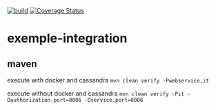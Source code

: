 [![build](https://github.com/doudouchat/exemple-integration/workflows/build/badge.svg)](https://github.com/doudouchat/exemple-integration/actions)
[![Coverage Status](https://coveralls.io/repos/github/doudouchat/exemple-integration/badge.svg?branch=master)](https://coveralls.io/github/doudouchat/exemple-integration?branch=master)

# exemple-integration

## maven

<p>execute with docker and cassandra <code>mvn clean verify -Pwebservice,it</code></p>

<p>execute without docker and cassandra <code>mvn clean verify -Pit -Dauthorization.port=8086 -Dservice.port=8086</code></p>